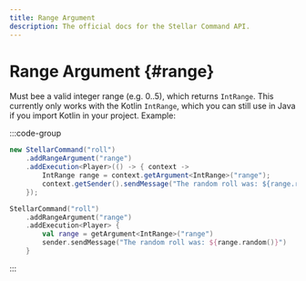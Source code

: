 ```yaml
---
title: Range Argument
description: The official docs for the Stellar Command API.
---
```


# Range Argument {#range}

Must bee a valid integer range (e.g. 0..5), which returns `IntRange`. This currently only works with the Kotlin `IntRange`, which you can still use in Java if you import Kotlin in your project. Example:

:::code-group
```Java
new StellarCommand("roll")
    .addRangeArgument("range")
    .addExecution<Player>(() -> { context ->
        IntRange range = context.getArgument<IntRange>("range");
        context.getSender().sendMessage("The random roll was: ${range.random()}");
    });
```
```Kotlin
StellarCommand("roll")
    .addRangeArgument("range")
    .addExecution<Player> {
        val range = getArgument<IntRange>("range")
        sender.sendMessage("The random roll was: ${range.random()}")
    }
```
:::